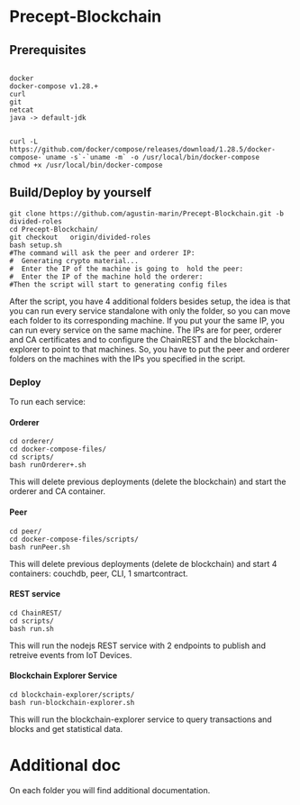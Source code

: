 # Precept-Blockchain

## Prerequisites
```

docker
docker-compose v1.28.+
curl
git
netcat
java -> default-jdk


curl -L https://github.com/docker/compose/releases/download/1.28.5/docker-compose-`uname -s`-`uname -m` -o /usr/local/bin/docker-compose
chmod +x /usr/local/bin/docker-compose

```

## Build/Deploy by yourself
```
git clone https://github.com/agustin-marin/Precept-Blockchain.git -b divided-roles
cd Precept-Blockchain/
git checkout   origin/divided-roles
bash setup.sh
#The command will ask the peer and orderer IP:
#  Generating crypto material...
#  Enter the IP of the machine is going to  hold the peer:
#  Enter the IP of the machine hold the orderer:
#Then the script will start to generating config files
```
After the script, you have 4 additional folders besides setup, the idea is that you can run every service standalone with only the folder, so you can move each folder to its corresponding machine. If you put your the same IP, you can run every service on the same machine. The IPs are for peer, orderer and CA certificates and to configure the ChainREST and the blockchain-explorer to point to that machines. So, you have to put the peer and orderer folders on the machines with the IPs you specified in the script.
### Deploy
To run each service:
#### Orderer
```
cd orderer/
cd docker-compose-files/
cd scripts/
bash runOrderer+.sh
```
This will delete previous deployments (delete the blockchain) and start the orderer and CA container.
#### Peer
```
cd peer/
cd docker-compose-files/scripts/
bash runPeer.sh
```
This will delete previous deployments (delete de blockchain) and start 4 containers: couchdb, peer, CLI, 1 smartcontract.
#### REST service

```
cd ChainREST/
cd scripts/
bash run.sh
```
This will run the nodejs REST service with 2 endpoints to publish and retreive events from IoT Devices.
#### Blockchain Explorer Service
```
cd blockchain-explorer/scripts/
bash run-blockchain-explorer.sh 
```
This will run the blockchain-explorer service to query transactions and blocks and get statistical data.
# Additional doc
On each folder you will find additional documentation.
